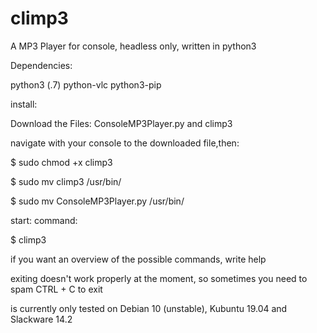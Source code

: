 # climp3
A MP3 Player for console, headless only, written in python3


Dependencies:

  python3 (.7)
  python-vlc
  python3-pip
    


install:

  Download the Files: ConsoleMP3Player.py and climp3
  
  navigate with your console to the downloaded file,then:
  
   $ sudo chmod +x climp3
   
   $ sudo mv climp3 /usr/bin/
   
   $ sudo mv ConsoleMP3Player.py /usr/bin/
   

start:
  command:
  
  $ climp3
  
  if you want an overview of the possible commands, write help
  
  
  exiting doesn't work properly at the moment, so sometimes you need to spam CTRL + C to exit
  


is currently only tested on Debian 10 (unstable), Kubuntu 19.04 and Slackware 14.2



